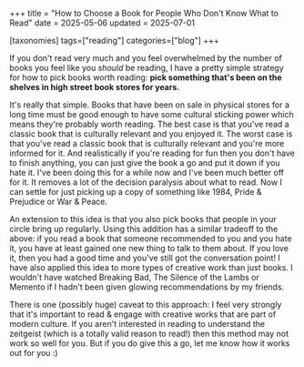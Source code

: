 +++
title = "How to Choose a Book for People Who Don't Know What to Read"
date = 2025-05-06
updated = 2025-07-01

[taxonomies]
tags=["reading"]
categories=["blog"]
+++

If you don't read very much and you feel overwhelmed by the number of books you feel
like you *should* be reading, I have a pretty simple strategy for how to pick books
worth reading: **pick something that's been on the shelves in high street book stores
for years.**

It's really that simple. Books that have been on sale in physical stores for a long time
must be good enough to have some cultural sticking power which means they're probably
worth reading. The best case is that you've read a classic book that is culturally
relevant and you enjoyed it. The worst case is that you've read a classic book that is
culturally relevant and you're more informed for it. And realistically if you're reading
for fun then you don't have to finish anything, you can just give the book a go and put
it down if you hate it. I've been doing this for a while now and I've been much better
off for it. It removes a lot of the decision paralysis about what to read. Now I can
settle for just picking up a copy of something like 1984, Pride & Prejudice or War &
Peace.

An extension to this idea is that you also pick books that people in your circle bring
up regularly. Using this addition has a similar tradeoff to the above: if you read a
book that someone recommended to you and you hate it, you have at least gained one new
thing to talk to them about. If you love it, then you had a good time and you've still
got the conversation point! I have also applied this idea to more types of creative work
than just books. I wouldn't have watched Breaking Bad, The Silence of the Lambs or
Memento if I hadn't been given glowing recommendations by my friends.

There is one (possibly huge) caveat to this approach: I feel very strongly that it's
important to read & engage with creative works that are part of modern culture. If you
aren't interested in reading to understand the zeitgeist (which is a totally valid
reason to read!) then this method may not work so well for you. But if you do give this
a go, let me know how it works out for you :)
